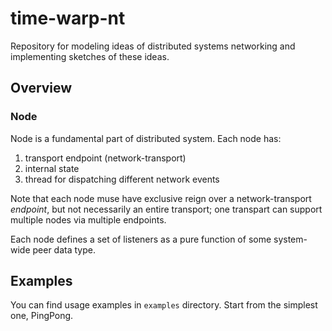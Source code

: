 # time-warp-nt

Repository for modeling ideas of distributed systems networking and implementing sketches of these ideas.

## Overview

### Node

Node is a fundamental part of distributed system. Each node has:

1. transport endpoint (network-transport)
2. internal state
3. thread for dispatching different network events

Note that each node muse have exclusive reign over a network-transport
*endpoint*, but not necessarily an entire transport; one transpart can support
multiple nodes via multiple endpoints.

Each node defines a set of listeners as a pure function of some system-wide
peer data type.

## Examples

You can find usage examples in `examples` directory. Start from the simplest one, PingPong.
